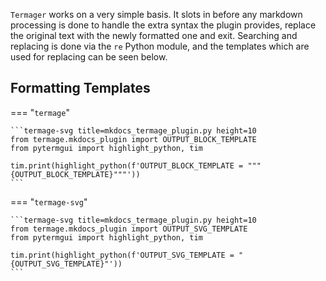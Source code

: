 `Termager` works on a very simple basis. It slots in before any markdown processing is done to handle the extra syntax the plugin provides, replace the original text with the newly formatted one and exit. Searching and replacing is done via the `re` Python module, and the templates which are used for replacing can be seen below.

## Formatting Templates

=== "`termage`"

    ```termage-svg title=mkdocs_termage_plugin.py height=10
    from termage.mkdocs_plugin import OUTPUT_BLOCK_TEMPLATE
    from pytermgui import highlight_python, tim

    tim.print(highlight_python(f'OUTPUT_BLOCK_TEMPLATE = """{OUTPUT_BLOCK_TEMPLATE}"""'))
    ```

=== "`termage-svg`"

    ```termage-svg title=mkdocs_termage_plugin.py height=10
    from termage.mkdocs_plugin import OUTPUT_SVG_TEMPLATE
    from pytermgui import highlight_python, tim

    tim.print(highlight_python(f'OUTPUT_SVG_TEMPLATE = "{OUTPUT_SVG_TEMPLATE}"'))
    ```
